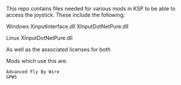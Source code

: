 This repo contains files needed for various mods in KSP to be able to access the joystick.  These include the following:

Windows
    XinputInterface.dll
    XInputDotNetPure.dll

Linux
    XInputDotNetPure.dll
    
As well as the associated licenses for both


Mods which use this are:

	Advanced Fly By Wire
	GPWS

